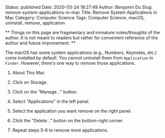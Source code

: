 Status: published
Date: 2020-03-24 18:27:49
Author: Benjamin Du
Slug: remove-system-applications-in-mac
Title: Remove System Applications in Mac
Category: Computer Science
Tags: Computer Science, macOS, uninstall, remove, application

**
Things on this page are fragmentary and immature notes/thoughts of the author.
It is not meant to readers but rather for convenient reference of the author and future improvement.
**


The macOS has some system applications (e.g., Numbers, Keynotes, etc.) come installed by default.
You cannot uninstall them from `Application` in `Finder`.
However,
there's one way to remove those applications.

1. About This Mac

2. Click on Storage.

3. Click on the "Manage..." button.

4. Select "Applications" in the left panel.

5. Select the application you want remove on the right panel.

6. Click the "Delete..." button on the bottom-right corner.

7. Repeat steps 5-6 to remove more applications.